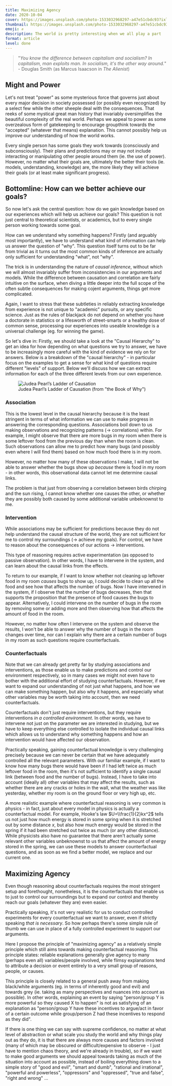 ```yaml
---
title: Maximizing Agency
date: 2020-10-04
cover: https://images.unsplash.com/photo-1533032968297-a47e51cbdc93?ixlib=rb-1.2.1&q=85&fm=jpg&crop=entropy&cs=srgb&w=1440
thumbnail: https://images.unsplash.com/photo-1533032968297-a47e51cbdc93?ixlib=rb-1.2.1&q=85&fm=jpg&crop=entropy&cs=srgb&w=480
emoji: ✊
description: The world is pretty interesting when we all play a part
format: article
level: done
---
```


> "*You know the difference between capitalism and socialism? In capitalism, man exploits man. In socialism, it's the other way around.*" - Douglas Smith (as Marcus Isaacson in *The Alienist*)
> 

## Might and Power

Let's not treat "power" as some mysterious force that governs just about every major decision in society possessed (or possibly even recognized) by a select few while the other sheeple deal with the consequences. That reeks of some mystical great man history that invariably oversimplifies the beautiful complexity of the real world. Perhaps we appeal to power as some overzealous form of gatekeeping to encourage groupthink towards the "accepted" (whatever that means) explanation. This cannot possibly help us improve our understanding of how the world works. 

Every single person has some goals they work towards (consciously and subconsciously). Their plans and predictions may or may not include interacting or manipulating other people around them (ie. the use of power). However, no matter what their goals are, ultimately the better their tools (ie. models, understanding, knowledge) are, the more likely they will achieve their goals (or at least make significant progress).

## Bottomline: How can we better achieve our goals?

So now let's ask the central question: how do we gain knowledge based on our experiences which will help us achieve our goals? This question is not just central to theoretical scientists, or academics, but to every single person working towards some goal.

How can we understand why something happens? Firstly (and arguably most importantly), we have to understand what kind of information can help us answer the question of "why". This question itself turns out to be far from trivial as it turns out the most common kinds of inference are actually only sufficient for understanding "what", not "why".

The trick is in understanding the nature of *causal inference*, without which we will almost invariably suffer from inconsistencies in our arguments and models. While the difference between causation and correlation are fairly intuitive on the surface, when diving a little deeper into the full scope of the often subtle consequences for making cojent arguments, things get more complicated.

Again, I want to stress that these subtleties in reliably extracting knowledge from experience is not unique to "academic" pursuits, or any specific science. Just as the rules of blackjack do not depend on whether you have a doctorate in statistics or a lifesworth of street-smarts or a healthy dose of common sense, processing our experiences into useable knowledge is a universal challenge (eg. for winning the game).

So let's dive in: Firstly, we should take a look at the "Causal Hierarchy" to get an idea for how depending on what questions we try to answer, we have to be increasingly more careful with the kind of evidence we rely on for answers. Below is a breakdown of the "causal hierarchy" - in particular focus on the examples to get a sense for what kind of questions require different "levels" of support. Below we'll discuss how we can extract information for each of the three different levels from our own experience.

<figure>
  <img src="https://pbs.twimg.com/media/EdcbAe9WAAAso3R?format=jpg&name=large" alt="Judea Pearl’s Ladder of Causation"/>
  <figcaption>Judea Pearl’s Ladder of Causation (from "the Book of Why")</figcaption>
</figure>

### Association

This is the lowest level in the causal hierarchy because it is the least stringent in terms of what information we can use to make progress in answering the corresponding questions. Associations boil down to us making observations and recognizing patterns (→ correlations) within. For example, I might observe that there are more bugs in my room when there is some leftover food from the previous day than when the room is clean. Such observations can allow me to predict how many bugs (and possibly even where I will find them) based on how much food there is in my room. 

However, no matter how many of these observations I make, I will not be able to answer whether the bugs show up *because* there is food in my room - in other words, this observational data cannot let me determine causal links.

The problem is that just from observing a correlation between birds chirping and the sun rising, I cannot know whether one causes the other, or whether they are possibly both caused by some additional variable unbeknownst to me.

### Intervention

While associations may be sufficient for predictions because they do not help understand the causal structure of the world, they are not sufficient for me to control my surroundings (→ achieve my goals). For control, we have to reason about the consequences of our actions → interventions.

This type of reasoning requires active experimentation (as opposed to passive observation). In other words, I have to intervene in the system, and can learn about the causal links from the effects.

To return to our example, if I want to know whether not cleaning up leftover food in my room *causes* bugs to show up, I could decide to clean up all the food and see how that affects the number of bugs. Now I have intervened in the system, if I observe that the number of bugs decreases, then that supports the proposition that the presence of food causes the bugs to appear. Alternatively, I could intervene on the number of bugs in the room by removing some or adding more and then observing how that affects the amount of food in the room.

However, no matter how often I intervene on the system and observe the results, I won't be able to answer why the number of bugs in the room changes over time, nor can I explain why there are a certain number of bugs in my room as such questions require counterfactuals.

### Counterfactuals

Note that we can already get pretty far by studying associations and interventions, as those enable us to make predictions and control our environment respectively, so in many cases we might not even have to bother with the additional effort of studying counterfactuals. However, if we want to expand our understanding of not just what happens, and how we can make something happen, but also why it happens, and especially what other variables may be worth taking into account, then we need counterfactuals.

Counterfactuals don't just require interventions, but they require interventions *in a controlled environment*. In other words, we have to intervene not just on the parameter we are interested in studying, but we have to keep everything else controlled to isolate the individual causal links which allows us to understand why something happens and how an intervention would have affected our observation.

Practically speaking, gaining counterfactual knowledge is very challenging precisely because we can never be certain that we have adequately controlled all the relevant parameters. With our familiar example, if I want to know how many bugs there would have been if I had left twice as much leftover food in the room, then it's not sufficient to identify a single causal link (between food and the number of bugs). Instead, I have to take into account (ideally all) other variables that may affect the results, such as whether there are any cracks or holes in the wall, what the weather was like yesterday, whether my room is on the ground floor or very high up, etc.

A more realistic example where counterfactual reasoning is very common is physics - in fact, just about every model in physics is actually a counterfactual model. For example, Hooke's law $U=\\frac{1}{2}kx^2$ tells us not just how much energy is stored in some spring when it is stretched out by some distance $x$, but also how much energy would be stored in the spring if it had been stretched out twice as much (or any other distance). While physicists also have no guarantee that there aren't actually some relevant other variables unbeknownst to us that affect the amount of energy stored in the spring, we can use these models to answer counterfactual questions, and as soon as we find a better model, we replace and our current one.

## Maximizing Agency

Even though reasoning about counterfactuals requires the most stringent setup and forethought, nonetheless, it is the counterfactuals that enable us to just to control our surroundings but to expand our control and thereby reach our goals (whatever they are) even easier.

Practically speaking, it's not very realistic for us to conduct controlled experiments for every counterfactual we want to answer, even if strictly speaking *that is necessary*. So how perhaps there's some simple rule of thumb we can use in place of a fully controlled experiment to support our arguments.

Here I propose the principle of "maximizing agency" as a relatively simple principle which still aims towards making counterfactual reasoning. This principle states: reliable explanations generally give agency to many (perhaps even all) variables/people involved, while flimsy explanations tend to attribute a decision or event entirely to a very small group of reasons, people, or causes.

This principle is closely related to a general push away from making black/white arguments (eg. in terms of inherently good and evil) and towards grey (ie. taking as many perspectives and nuances into account as possible). In other words, explaining an event by saying "person/group Y is more powerful so they caused X to happen" is not as satisfying of an explanation as "person/group Y have these incentives to argue/act in favor of a certain outcome while group/person Z had these incentives to respond as they did".

If there is one thing we can say with supreme confidence, no matter at what level of abstraction or what scale you study the world and why things play out as they do, it is that there are always more causes and factors involved (many of which may be obscured or difficult/expensive to observe - I just have to mention chaos theory, and we're already in trouble), so if we want to make good arguments we should appeal towards taking as much of the situation into account as possible, instead of boiling everything down to a simple story of "good and evil", "smart and dumb", "rational and irrational", "powerful and powerless", "oppressors" and "oppressed", "true and false", "right and wrong" ...
